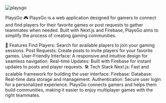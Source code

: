 ![playsgo](https://github.com/user-attachments/assets/576f236e-00e4-4a95-adac-0158e404a3da)

PlaysGo 🎮
PlaysGo is a web application designed for gamers to connect and find players for their favorite games or post requests to gather teammates when needed. Built with Next.js and Firebase, PlaysGo aims to simplify the process of creating gaming communities.

🌟 Features
Find Players: Search for available players to join your gaming sessions.
Post Requests: Create posts to invite players for your favorite games.
User-Friendly Interface: A responsive and intuitive design for seamless navigation.
Real-time Updates: Built with Firebase for instant updates to posts and player requests.
🛠️ Tech Stack
Next.js: Fast and scalable framework for building the user interface.
Firebase:
Database: Real-time data storage and management.
Authentication: Secure user login for a personalized experience.
PlaysGo connects gamers and helps them build communities, making it easier to enjoy multiplayer games with the right teammates.
